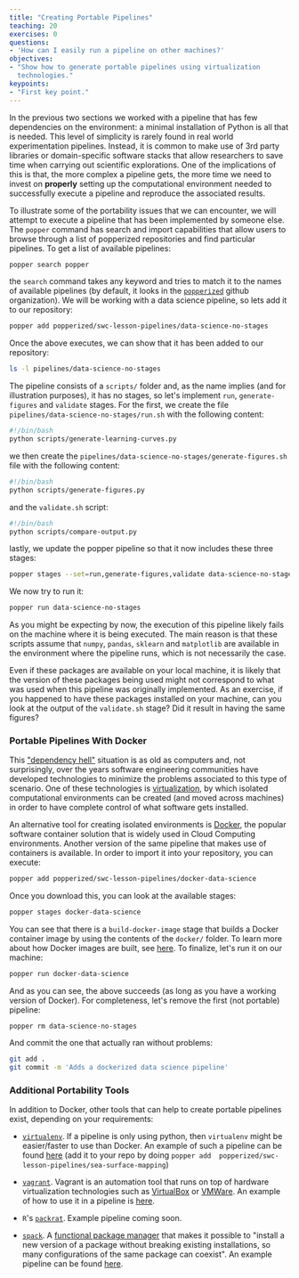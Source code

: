 ```yaml
---
title: "Creating Portable Pipelines"
teaching: 20
exercises: 0
questions:
- 'How can I easily run a pipeline on other machines?'
objectives:
- "Show how to generate portable pipelines using virtualization 
  technologies."
keypoints:
- "First key point."
---
```


In the previous two sections we worked with a pipeline that has few 
dependencies on the environment: a minimal installation of Python is 
all that is needed. This level of simplicity is rarely found in real 
world experimentation pipelines. Instead, it is common to make use of 
3rd party libraries or domain-specific software stacks that allow 
researchers to save time when carrying out scientific explorations. 
One of the implications of this is that, the more complex a pipeline 
gets, the more time we need to invest on **properly** setting up the 
computational environment needed to successfully execute a pipeline 
and reproduce the associated results.

To illustrate some of the portability issues that we can encounter, we 
will attempt to execute a pipeline that has been implemented by 
someone else. The `popper` command has search and import capabilities 
that allow users to browse through a list of popperized repositories 
and find particular pipelines. To get a list of available pipelines:

```bash
popper search popper
```

the `search` command takes any keyword and tries to match it to the 
names of available pipelines (by default, it looks in the 
[`popperized`](https://github.com/popperized) github organization). We 
will be working with a data science pipeline, so lets add it to our 
repository:

```bash
popper add popperized/swc-lesson-pipelines/data-science-no-stages
```

Once the above executes, we can show that it has been added to our 
repository:

```bash
ls -l pipelines/data-science-no-stages
```

The pipeline consists of a `scripts/` folder and, as the name implies 
(and for illustration purposes), it has no stages, so let's implement 
`run`, `generate-figures` and `validate` stages. For the first, we 
create the file `pipelines/data-science-no-stages/run.sh` with the 
following content:

```bash
#!/bin/bash
python scripts/generate-learning-curves.py
```

we then create the 
`pipelines/data-science-no-stages/generate-figures.sh` file with the 
following content:

```bash
#!/bin/bash
python scripts/generate-figures.py
```

and the `validate.sh` script:

```bash
#!/bin/bash
python scripts/compare-output.py
```

lastly, we update the popper pipeline so that it now includes these 
three stages:

```bash
popper stages --set=run,generate-figures,validate data-science-no-stages
```

We now try to run it:

```bash
popper run data-science-no-stages
```

As you might be expecting by now, the execution of this pipeline 
likely fails on the machine where it is being executed. The main 
reason is that these scripts assume that `numpy`, `pandas`, `sklearn` 
and `matplotlib` are available in the environment where the pipeline 
runs, which is not necessarily the case.

Even if these packages are available on your local machine, it is 
likely that the version of these packages being used might not 
correspond to what was used when this pipeline was originally 
implemented. As an exercise, if you happened to have these packages 
installed on your machine, can you look at the output of the 
`validate.sh` stage? Did it result in having the same figures?

### Portable Pipelines With Docker

This ["dependency 
hell"](https://en.wikipedia.org/wiki/Dependency_hell) situation is as 
old as computers and, not surprisingly, over the years software 
engineering communities have developed technologies to minimize the 
problems associated to this type of scenario. One of these 
technologies is 
[virtualization](https://en.wikipedia.org/wiki/Virtualization), by 
which isolated computational environments can be created (and moved 
across machines) in order to have complete control of what software 
gets installed.

An alternative tool for creating isolated environments is 
[Docker](https://en.wikipedia.org/wiki/Docker_(software)), the popular 
software container solution that is widely used in Cloud Computing 
environments. Another version of the same pipeline that makes use of 
containers is available. In order to import it into your repository, 
you can execute:

```bash
popper add popperized/swc-lesson-pipelines/docker-data-science
```

Once you download this, you can look at the available stages:

```bash
popper stages docker-data-science
```

You can see that there is a `build-docker-image` stage that builds a Docker 
container image by using the contents of the `docker/` folder. To 
learn more about how Docker images are built, see 
[here](https://docs.docker.com/engine/reference/commandline/build). To 
finalize, let's run it on our machine:

```bash
popper run docker-data-science
```

And as you can see, the above succeeds (as long as you have a working 
version of Docker). For completeness, let's remove the first (not 
portable) pipeline:

```
popper rm data-science-no-stages
```

And commit the one that actually ran without problems:

```bash
git add .
git commit -m 'Adds a dockerized data science pipeline'
```

### Additional Portability Tools

In addition to Docker, other tools that can help to create portable 
pipelines exist, depending on your requirements:

  * [`virtualenv`](https://virtualenv.pypa.io/). If a pipeline is only 
    using python, then `virtualenv` might be easier/faster to use than 
    Docker. An example of such a pipeline can be found 
    [here](https://github.com/popperized/swc-lesson-pipelines/tree/master/pipelines/sea-surface-mapping) 
    (add it to your repo by doing `popper add 
    popperized/swc-lesson-pipelines/sea-surface-mapping`)

  * [`vagrant`](https://www.vagrantup.com/). Vagrant is an automation 
    tool that runs on top of hardware virtualization technologies such 
    as [VirtualBox](https://www.virtualbox.org/) or 
    [VMWare](https://www.vmware.com/products/fusion.html). An example 
    of how to use it in a pipeline is 
    [here](https://github.com/popperized/popper-readthedocs-examples/tree/master/pipelines/linux-cgroups).

  * `R`'s [`packrat`](https://rstudio.github.io/packrat/). Example 
    pipeline coming soon.

  * [`spack`](https://github.com/spack/spack). A [functional package 
    manager](https://en.wikipedia.org/wiki/Nix_package_manager) that 
    makes it possible to "install a new version of a package without 
    breaking existing installations, so many configurations of the 
    same package can coexist". An example pipeline can be found 
    [here](https://github.com/popperized/popper-readthedocs-examples/tree/master/pipelines/mpip).
